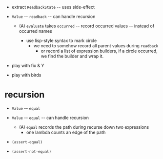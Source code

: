 - extract `ReadbackState` -- uses side-effect

- `Value` -- `readback` -- can handle recursion

  - (A) `evaluate` takes `occurred` -- record occurred values -- instead of occurred names

    - use lisp-style syntax to mark circle
      - we need to somehow record all parent values during `readback`
        - or record a list of expression builders,
          if a circle occurred, we find the builder and wrap it.

- play with fix & Y
- play with birds

# recursion

- `Value` -- `equal`
- `Value` -- `equal` -- can handle recursion

  - (A) `equal` records the path during recurse down two expressions
    - one lambda counts an edge of the path

- `(assert-equal)`
- `(assert-not-equal)`
